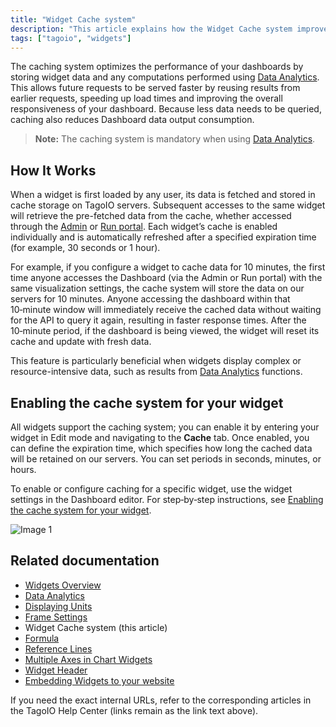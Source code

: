 ```yaml
---
title: "Widget Cache system"
description: "This article explains how the Widget Cache system improves dashboard performance by storing widget data and computed results on TagoIO servers, and how cached data is served and refreshed. It also points to where you can enable caching for individual widgets."
tags: ["tagoio", "widgets"]
---
```

The caching system optimizes the performance of your dashboards by storing widget data and any computations performed using [Data Analytics](../data-management/data-analytics). This allows future requests to be served faster by reusing results from earlier requests, speeding up load times and improving the overall responsiveness of your dashboard. Because less data needs to be queried, caching also reduces Dashboard data output consumption.

> **Note:** The caching system is mandatory when using [Data Analytics](../data-management/data-analytics).

## How It Works

When a widget is first loaded by any user, its data is fetched and stored in cache storage on TagoIO servers. Subsequent accesses to the same widget will retrieve the pre-fetched data from the cache, whether accessed through the [Admin](https://admin.tago.io/) or [Run portal](../../tagorun/tagorun-mobile-app). Each widget’s cache is enabled individually and is automatically refreshed after a specified expiration time (for example, 30 seconds or 1 hour).

For example, if you configure a widget to cache data for 10 minutes, the first time anyone accesses the Dashboard (via the Admin or Run portal) with the same visualization settings, the cache system will store the data on our servers for 10 minutes. Anyone accessing the dashboard within that 10‑minute window will immediately receive the cached data without waiting for the API to query it again, resulting in faster response times. After the 10‑minute period, if the dashboard is being viewed, the widget will reset its cache and update with fresh data.

This feature is particularly beneficial when widgets display complex or resource-intensive data, such as results from [Data Analytics](../data-management/data-analytics) functions.

## Enabling the cache system for your widget

All widgets support the caching system; you can enable it by entering your widget in Edit mode and navigating to the **Cache** tab. Once enabled, you can define the expiration time, which specifies how long the cached data will be retained on our servers. You can set periods in seconds, minutes, or hours.

To enable or configure caching for a specific widget, use the widget settings in the Dashboard editor. For step‑by‑step instructions, see [Enabling the cache system for your widget](../dashboards/dashboard-overview#widget-cache).

![Image 1](https://help.tago.io/galleryDocuments/edbsn438c5fda4d47a6c342b8bd57e4bf867a5d72754a6e40f116930de7fdd798b434697da31eed1916a746c09a3312dd21be?inline=true)

## Related documentation

- [Widgets Overview](../widgets)  
- [Data Analytics](../data-management/data-analytics)  
- [Displaying Units](../displaying-units)  
- [Frame Settings](../frame-settings)  
- Widget Cache system (this article)  
- [Formula](../formula)  
- [Reference Lines](../reference-lines)  
- [Multiple Axes in Chart Widgets](../widgets/multiple-axes-chart-widgets)  
- [Widget Header](../widgets/widget-header)  
- [Embedding Widgets to your website](../widgets/embedding-widgets-website)

If you need the exact internal URLs, refer to the corresponding articles in the TagoIO Help Center (links remain as the link text above).